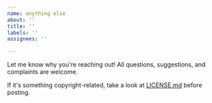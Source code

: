 ```yaml
---
name: anything else
about: ''
title: ''
labels: ''
assignees: ''

---
```


Let me know why you're reaching out! All questions, suggestions, and complaints are welcome.

If it's something copyright-related, take a look at [LICENSE.md](/LICENSE.md) before posting.